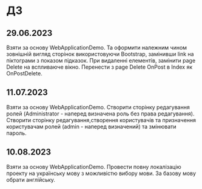 # ДЗ

## 29.06.2023

Взяти за основу WebApplicationDemo. Та оформити належним чином зовнішній вигляд сторінок використовуючи Bootstrap, замінивши link на піктограми з показом підказок. При видаленні елементів, замінити page Delete на вспливаюче вікно. Перенести з page Delete OnPost в Index як OnPostDelete.

## 11.07.2023

Взяти за основу WebApplicationDemo. Створити сторінку редагування ролей (Administrator - наперед визначена роль без права редагування). Створити сторінку редагування,створення користувачів та призначення користувачам ролей (admin - наперед визначений) та змінювати пароль.

## 10.08.2023

Взяти за основу WebApplicationDemo. Провести повну локалізацію проекту на українську мову з можливістю вибору мови. За базову мову обрати англійську.
